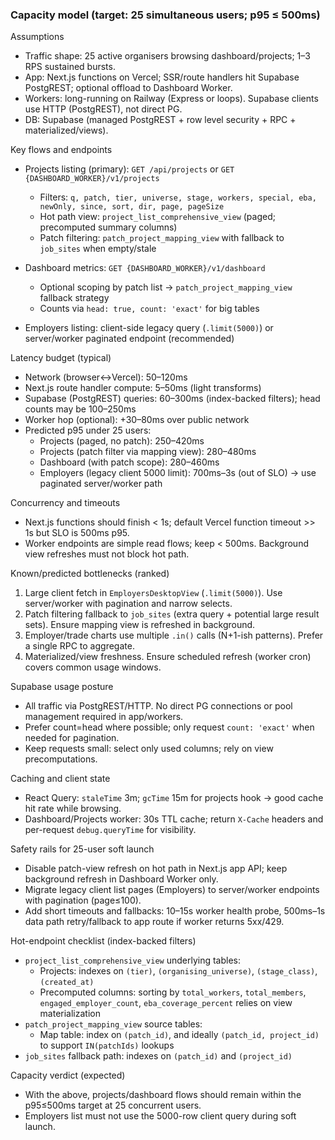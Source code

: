 ### Capacity model (target: 25 simultaneous users; p95 ≤ 500ms)

Assumptions
- Traffic shape: 25 active organisers browsing dashboard/projects; 1–3 RPS sustained bursts.
- App: Next.js functions on Vercel; SSR/route handlers hit Supabase PostgREST; optional offload to Dashboard Worker.
- Workers: long-running on Railway (Express or loops). Supabase clients use HTTP (PostgREST), not direct PG.
- DB: Supabase (managed PostgREST + row level security + RPC + materialized/views).

Key flows and endpoints
- Projects listing (primary): `GET /api/projects` or `GET {DASHBOARD_WORKER}/v1/projects`
  - Filters: `q, patch, tier, universe, stage, workers, special, eba, newOnly, since, sort, dir, page, pageSize`
  - Hot path view: `project_list_comprehensive_view` (paged; precomputed summary columns)
  - Patch filtering: `patch_project_mapping_view` with fallback to `job_sites` when empty/stale

- Dashboard metrics: `GET {DASHBOARD_WORKER}/v1/dashboard`
  - Optional scoping by patch list → `patch_project_mapping_view` fallback strategy
  - Counts via `head: true, count: 'exact'` for big tables

- Employers listing: client-side legacy query (`.limit(5000)`) or server/worker paginated endpoint (recommended)

Latency budget (typical)
- Network (browser↔Vercel): 50–120ms
- Next.js route handler compute: 5–50ms (light transforms)
- Supabase (PostgREST) queries: 60–300ms (index-backed filters); head counts may be 100–250ms
- Worker hop (optional): +30–80ms over public network
- Predicted p95 under 25 users:
  - Projects (paged, no patch): 250–420ms
  - Projects (patch filter via mapping view): 280–480ms
  - Dashboard (with patch scope): 280–460ms
  - Employers (legacy client 5000 limit): 700ms–3s (out of SLO) → use paginated server/worker path

Concurrency and timeouts
- Next.js functions should finish < 1s; default Vercel function timeout >> 1s but SLO is 500ms p95.
- Worker endpoints are simple read flows; keep < 500ms. Background view refreshes must not block hot path.

Known/predicted bottlenecks (ranked)
1. Large client fetch in `EmployersDesktopView` (`.limit(5000)`). Use server/worker with pagination and narrow selects.
2. Patch filtering fallback to `job_sites` (extra query + potential large result sets). Ensure mapping view is refreshed in background.
3. Employer/trade charts use multiple `.in()` calls (N+1-ish patterns). Prefer a single RPC to aggregate.
4. Materialized/view freshness. Ensure scheduled refresh (worker cron) covers common usage windows.

Supabase usage posture
- All traffic via PostgREST/HTTP. No direct PG connections or pool management required in app/workers.
- Prefer count=head where possible; only request `count: 'exact'` when needed for pagination.
- Keep requests small: select only used columns; rely on view precomputations.

Caching and client state
- React Query: `staleTime` 3m; `gcTime` 15m for projects hook → good cache hit rate while browsing.
- Dashboard/Projects worker: 30s TTL cache; return `X-Cache` headers and per-request `debug.queryTime` for visibility.

Safety rails for 25-user soft launch
- Disable patch-view refresh on hot path in Next.js app API; keep background refresh in Dashboard Worker only.
- Migrate legacy client list pages (Employers) to server/worker endpoints with pagination (page≤100).
- Add short timeouts and fallbacks: 10–15s worker health probe, 500ms–1s data path retry/fallback to app route if worker returns 5xx/429.

Hot-endpoint checklist (index-backed filters)
- `project_list_comprehensive_view` underlying tables:
  - Projects: indexes on `(tier)`, `(organising_universe)`, `(stage_class)`, `(created_at)`
  - Precomputed columns: sorting by `total_workers`, `total_members`, `engaged_employer_count`, `eba_coverage_percent` relies on view materialization
- `patch_project_mapping_view` source tables:
  - Map table: index on `(patch_id)`, and ideally `(patch_id, project_id)` to support `IN(patchIds)` lookups
- `job_sites` fallback path: indexes on `(patch_id)` and `(project_id)`

Capacity verdict (expected)
- With the above, projects/dashboard flows should remain within the p95≤500ms target at 25 concurrent users.
- Employers list must not use the 5000-row client query during soft launch.


